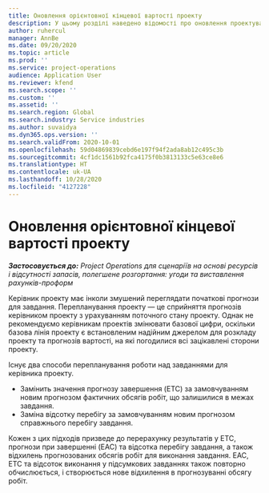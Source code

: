 ```yaml
---
title: Оновлення орієнтовної кінцевої вартості проекту
description: У цьому розділі наведено відомості про оновлення проектування обсягів робіт для проекту.
author: ruhercul
manager: AnnBe
ms.date: 09/20/2020
ms.topic: article
ms.prod: ''
ms.service: project-operations
audience: Application User
ms.reviewer: kfend
ms.search.scope: ''
ms.custom: ''
ms.assetid: ''
ms.search.region: Global
ms.search.industry: Service industries
ms.author: suvaidya
ms.dyn365.ops.version: ''
ms.search.validFrom: 2020-10-01
ms.openlocfilehash: 59d04869839cebd6e197f94f2ada8ab12c495c3b
ms.sourcegitcommit: 4cf1dc1561b92fca4175f0b3813133c5e63ce8e6
ms.translationtype: HT
ms.contentlocale: uk-UA
ms.lasthandoff: 10/28/2020
ms.locfileid: "4127228"
---
```

# <a name="update-estimate-at-completion"></a>Оновлення орієнтовної кінцевої вартості проекту

_**Застосовується до:** Project Operations для сценаріїв на основі ресурсів і відсутності запасів, полегшене розгортання: угоди та виставлення рахунків-проформ_

Керівник проекту має інколи змушений переглядати початкові прогнози для завдання. Перепланування проекту — це сприйняття прогнозів керівником проекту з урахуванням поточного стану проекту. Однак не рекомендуємо керівникам проектів змінювати базової цифри, оскільки базова лінія проекту є встановленим надійним джерелом для розкладу проекту та прогнозів вартості, на які погодилися всі зацікавлені сторони проекту.

Існує два способи перепланування роботи над завданнями для керівника проекту.

- Замінить значення прогнозу завершення (ETC) за замовчуванням новим прогнозом фактичних обсягів робіт, що залишилися в межах завдання. 
- Заміна відсотку перебігу за замовчуванням новим прогнозом справжнього перебігу завдання.

Кожен з цих підходів призведе до перерахунку результатів у ETC, прогнози при завершенні (EAC) та відсотка перебігу завдання, а також відхилень прогнозованих обсягів робіт для виконання завдання. EAC, ETC та відсоток виконання у підсумкових завданнях також повторно обчислюється, і створюється нове відхилення в прогнозуванні обсягу робіт.
